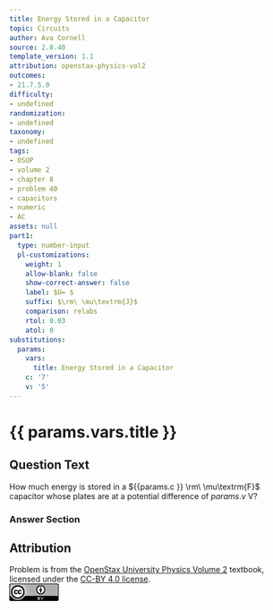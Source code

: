 ```yaml
---
title: Energy Stored in a Capacitor
topic: Circuits
author: Ava Cornell
source: 2.8.40
template_version: 1.1
attribution: openstax-physics-vol2
outcomes:
- 21.7.5.0
difficulty:
- undefined
randomization:
- undefined
taxonomy:
- undefined
tags:
- OSUP
- volume 2
- chapter 8
- problem 40
- capacitors
- numeric
- AC
assets: null
part1:
  type: number-input
  pl-customizations:
    weight: 1
    allow-blank: false
    show-correct-answer: false
    label: $U= $
    suffix: $\rm\ \mu\textrm{J}$
    comparison: relabs
    rtol: 0.03
    atol: 0
substitutions:
  params:
    vars:
      title: Energy Stored in a Capacitor
    c: '7'
    v: '5'
---
```

# {{ params.vars.title }}

## Question Text

How much energy is stored in a ${{params.c }} \rm\ \mu\textrm{F}$ capacitor whose plates are at a potential difference of ${{params.v }}\textrm{ V}$?

### Answer Section

## Attribution

Problem is from the [OpenStax University Physics Volume 2](https://openstax.org/details/books/university-physics-volume-2) textbook, licensed under the [CC-BY 4.0 license](https://creativecommons.org/licenses/by/4.0/).<br>![Image representing the Creative Commons 4.0 BY license.](https://raw.githubusercontent.com/firasm/bits/master/by.png)